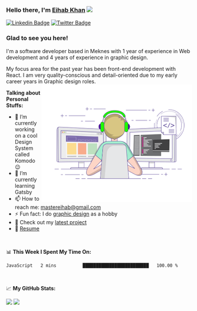 ### Hello there, I'm <a href="https://twitter.com/eihab_khan" target="_blank">Eihab Khan</a> <img src="https://media.giphy.com/media/hvRJCLFzcasrR4ia7z/giphy.gif" width="25px">
[![Linkedin Badge](https://img.shields.io/badge/-LinkedIn-0e76a8?style=flat-square&logo=Linkedin&logoColor=white)](https://linkedin.com/in/eihab-khan/)
[![Twitter Badge](https://img.shields.io/badge/-Twitter-00acee?style=flat-square&logo=Twitter&logoColor=white)](https://twitter.com/eihab_khan)

### Glad to see you here! &nbsp;

I'm a software developer based in Meknes with 1 year of experience in Web development and 4 years of experience in graphic design.

My focus area for the past year has been front-end development with React. I am very quality-conscious and detail-oriented due to my early career years in Graphic design roles.
<img align="right" alt="GIF" src="./coding.gif?raw=true" width="408" height="318" />


**Talking about Personal Stuffs:**

- 🔭 I’m currently working on a cool Design System called Komodo 😉
- 🌱 I’m currently learning Gatsby
- 📫 How to reach me: mastereihab@gmail.com
- ⚡ Fun fact: I do <a href="https://www.behance.net/eihabkhan" target="_blank">graphic design</a> as a hobby 
- 🚀 Check out my <a href="https://github.com/eihabkhan/parrotxt" target="_blank">latest project</a>
- 📝 <a href="https://docs.google.com/document/d/1pOIwNS73mEFVMPGE5rtV2obzwlHjst4roVTa9KOIcdg/edit?usp=sharing" target="_blank">Resume</a>

</br>

📊 **This Week I Spent My Time On:**
<!--START_SECTION:waka-->
```text
JavaScript   2 mins          █████████████████████████   100.00 % 
```
<!--END_SECTION:waka-->

</br>

📈 **My GitHub Stats:**

<img height="180em" src="https://github-readme-stats.vercel.app/api/top-langs/?username=eihabkhan&exclude_repo=KNN-Image-Classification&show_icons=true&hide_border=true&layout=compact&langs_count=8"/>
<img height="180em" src="https://github-readme-stats.vercel.app/api?username=eihabkhan&show_icons=true&hide_border=true&&count_private=true&include_all_commits=true" />

